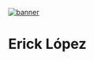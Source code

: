 <p aling="center">
    <a href="https://ibb.co/df62wj7"><img src="https://i.ibb.co/df62wj7/banner.png" alt="banner" border="0"></a>
</p>

# Erick López